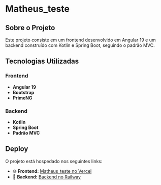# Matheus_teste

## Sobre o Projeto
Este projeto consiste em um frontend desenvolvido em Angular 19 e um backend construído com Kotlin e Spring Boot, seguindo o padrão MVC.

## Tecnologias Utilizadas

### Frontend
- **Angular 19** 
- **Bootstrap**
- **PrimeNG**

### Backend
- **Kotlin**
- **Spring Boot**
- **Padrão MVC**

## Deploy
O projeto está hospedado nos seguintes links:

- 🌐 **Frontend:** [Matheus_teste no Vercel](https://matheus-teste.vercel.app/)
- 🔗 **Backend:** [Backend no Railway](https://backend-production-ed46.up.railway.app/)
